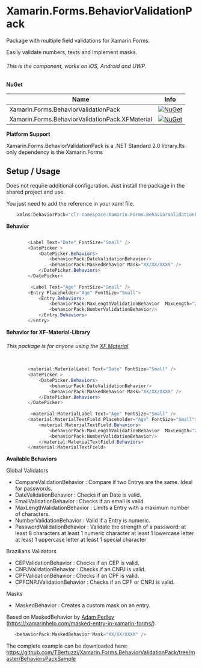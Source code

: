 # Xamarin.Forms.BehaviorValidationPack

 Package with multiple field validations for Xamarin.Forms.
 
 Easily validate numbers, texts and implement masks.
 
###### This is the component, works on iOS, Android and UWP.

**NuGet**

|Name|Info|
| ------------------- | :------------------: |
|Xamarin.Forms.BehaviorValidationPack|[![NuGet](https://buildstats.info/nuget/Xamarin.Forms.BehaviorValidationPack)](https://www.nuget.org/packages/Xamarin.Forms.BehaviorValidationPack/)|
|Xamarin.Forms.BehaviorValidationPack.XFMaterial|[![NuGet](https://buildstats.info/nuget/Xamarin.Forms.BehaviorValidationPack.XFMaterial)](https://www.nuget.org/packages/Xamarin.Forms.BehaviorValidationPack.XFMaterial/)|


**Platform Support**

Xamarin.Forms.BehaviorValidationPack is a .NET Standard 2.0 library.Its only dependency is the Xamarin.Forms

## Setup / Usage

Does not require additional configuration. Just install the package in the shared project and use.

You just need to add the reference in your xaml file.

```csharp
    xmlns:behaviorPack="clr-namespace:Xamarin.Forms.BehaviorValidationPack;assembly=Xamarin.Forms.BehaviorValidationPack"
```

**Behavior**


```csharp

        <Label Text="Date" FontSize="Small" />
        <DatePicker >
            <DatePicker.Behaviors>
                <behaviorPack:DateValidationBehavior/>
                <behaviorPack:MaskedBehavior Mask="XX/XX/XXXX" />
            </DatePicker.Behaviors>
        </DatePicker>
        
         <Label Text="Age" FontSize="Small" />
        <Entry Placeholder="Age" FontSize="Small">
            <Entry.Behaviors>
                <behaviorPack:MaxLengthValidationBehavior  MaxLength="2"/>
                <behaviorPack:NumberValidationBehavior/>
            </Entry.Behaviors>
        </Entry>

```

**Behavior for XF-Material-Library**

 ###### This package is for anyone using the [XF.Material](https://github.com/Baseflow/XF-Material-Library)


```csharp

        <material:MaterialLabel Text="Date" FontSize="Small" />
        <DatePicker >
            <DatePicker.Behaviors>
                <behaviorPack:DateValidationBehavior/>
                <behaviorPack:MaskedBehavior Mask="XX/XX/XXXX" />
            </DatePicker.Behaviors>
        </DatePicker>
        
         <material:MaterialLabel Text="Age" FontSize="Small" />
        <material:MaterialTextField Placeholder="Age" FontSize="Small">
            <material:MaterialTextField.Behaviors>
                <behaviorPack:MaxLengthValidationBehavior  MaxLength="2"/>
                <behaviorPack:NumberValidationBehavior/>
            </material:MaterialTextField.Behaviors>
        </material:MaterialTextField>

```

**Available Behaviors**

Global Validators

* CompareValidationBehavior : Compare if two Entrys are the same. Ideal for passwords.
* DateValidationBehavior : Checks if an Date is valid.
* EmailValidationBehavior : Checks if an email is valid.
* MaxLengthValidationBehavior : Limits a Entry with a maximum number of characters.
* NumberValidationBehavior : Valid if a Entry is numeric.
* PasswordValidationBehavior : Validate the strength of a password:
    at least 8 characters
    at least 1 numeric character
    at least 1 lowercase letter
    at least 1 uppercase letter
    at least 1 special character
 
 
Brazilians Validators

* CEPValidationBehavior : Checks if an CEP is valid.
* CNPJValidationBehavior : Checks if an CNPJ is valid.
* CPFValidationBehavior : Checks if an CPF is valid.
* CPFCNPJValidationBehavior : Checks if an CPF or CNPJ is valid.

Masks

* MaskedBehavior : Creates a custom mask on an entry.

Based on MaskedBehavior by [Adam Pedley](https://github.com/adamped) (https://xamarinhelp.com/masked-entry-in-xamarin-forms/).


```csharp
   <behaviorPack:MaskedBehavior Mask="XX/XX/XXXX" />
```
    

The complete example can be downloaded here: https://github.com/TBertuzzi/Xamarin.Forms.BehaviorValidationPack/tree/master/BehaviorsPackSample
